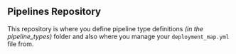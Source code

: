 ## Pipelines Repository

This repository is where you define pipeline type definitions *(in the pipeline_types)* folder and also where you manage your `deployment_map.yml` file from.